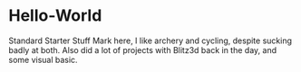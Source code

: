 # Hello-World
Standard Starter Stuff
Mark here, I like archery and cycling, despite sucking badly at both.  Also did a lot of projects with Blitz3d back in the day, and some visual basic.
